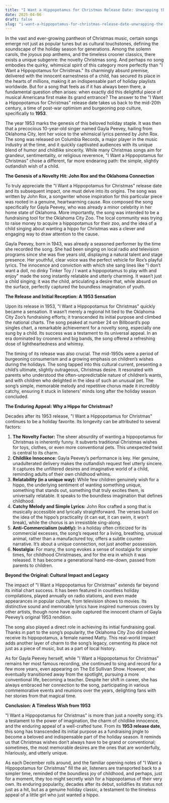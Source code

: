 ```yaml
---
title: "I Want a Hippopotamus for Christmas Release Date: Unwrapping the Enduring Charm of a Holiday Classic"
date: 2025-04-06
draft: false
slug: "i-want-a-hippopotamus-for-christmas-release-date-unwrapping-the-enduring-charm-of-a-holiday-classic" 
---
```


In the vast and ever-growing pantheon of Christmas music, certain songs emerge not just as popular tunes but as cultural touchstones, defining the soundscape of the holiday season for generations. Among the solemn carols, the joyous pop anthems, and the timeless crooner classics, there exists a unique subgenre: the novelty Christmas song. And perhaps no song embodies the quirky, whimsical spirit of this category more perfectly than "I Want a Hippopotamus for Christmas." Its charmingly absurd premise, delivered with the innocent earnestness of a child, has secured its place in the hearts of millions, making it an indispensable part of holiday playlists worldwide. But for a song that feels as if it has always been there, a fundamental question often arises: when exactly did this delightful piece of musical Americana first make its grand entrance? The answer to the "I Want a Hippopotamus for Christmas" release date takes us back to the mid-20th century, a time of post-war optimism and burgeoning pop culture, specifically to **1953**.

The year 1953 marks the genesis of this beloved holiday staple. It was then that a precocious 10-year-old singer named Gayla Peevey, hailing from Oklahoma City, lent her voice to the whimsical lyrics penned by John Rox. The song was released on Columbia Records, a major player in the music industry at the time, and it quickly captivated audiences with its unique blend of humor and childlike sincerity. While many Christmas songs aim for grandeur, sentimentality, or religious reverence, "I Want a Hippopotamus for Christmas" chose a different, far more endearing path: the simple, slightly outlandish wish of a child.

**The Genesis of a Novelty Hit: John Rox and the Oklahoma Connection**

To truly appreciate the "I Want a Hippopotamus for Christmas" release date and its subsequent impact, one must delve into its origins. The song was written by John Rox, a songwriter whose inspiration for this particular piece was rooted in a genuine, heartwarming cause. Rox composed the song specifically for Gayla Peevey, who was already a minor celebrity in her home state of Oklahoma. More importantly, the song was intended to be a fundraising tool for the Oklahoma City Zoo. The local community was trying to raise money to acquire a hippopotamus for their zoo, and the idea of a child singing about wanting a hippo for Christmas was a clever and engaging way to draw attention to the cause.

Gayla Peevey, born in 1943, was already a seasoned performer by the time she recorded the song. She had been singing on local radio and television programs since she was five years old, displaying a natural talent and stage presence. Her youthful, clear voice was the perfect vehicle for Rox’s playful lyrics. The innocence and conviction with which she sang lines like "I don’t want a doll, no dinky Tinker Toy / I want a hippopotamus to play with and enjoy" made the song instantly relatable and utterly charming. It wasn’t just a child singing; it was *the* child, articulating a desire that, while absurd on the surface, perfectly captured the boundless imagination of youth.

**The Release and Initial Reception: A 1953 Sensation**

Upon its release in 1953, "I Want a Hippopotamus for Christmas" quickly became a sensation. It wasn’t merely a regional hit tied to the Oklahoma City Zoo’s fundraising efforts; it transcended its initial purpose and climbed the national charts. The song peaked at number 24 on Billboard’s pop singles chart, a remarkable achievement for a novelty song, especially one sung by a child. Its success was a testament to its universal appeal. In an era dominated by crooners and big bands, the song offered a refreshing dose of lightheartedness and whimsy.

The timing of its release was also crucial. The mid-1950s were a period of burgeoning consumerism and a growing emphasis on children’s wishes during the holidays. The song tapped into this cultural current, presenting a child’s ultimate, slightly outrageous, Christmas desire. It resonated with parents who understood the often-unpredictable nature of children’s wants, and with children who delighted in the idea of such an unusual pet. The song’s simple, memorable melody and repetitive chorus made it incredibly catchy, ensuring it stuck in listeners’ minds long after the holiday season concluded.

**The Enduring Appeal: Why a Hippo for Christmas?**

Decades after its 1953 release, "I Want a Hippopotamus for Christmas" continues to be a holiday favorite. Its longevity can be attributed to several factors:

1. **The Novelty Factor:** The sheer absurdity of wanting a hippopotamus for Christmas is inherently funny. It subverts traditional Christmas wishes for toys, clothes, or even more conventional pets. This unexpected twist is central to its charm.
2. **Childlike Innocence:** Gayla Peevey’s performance is key. Her genuine, unadulterated delivery makes the outlandish request feel utterly sincere. It captures the unfiltered desires and imaginative world of a child, reminding adults of their own childhood whims.
3. **Relatability (in a unique way):** While few children genuinely wish for a hippo, the underlying sentiment of wanting something unique, something that stands out, something that truly excites them, is universally relatable. It speaks to the boundless imagination that defines childhood.
4. **Catchy Melody and Simple Lyrics:** John Rox crafted a song that is musically accessible and lyrically straightforward. The verses build on the idea of the hippo’s practicality (it can eat, it can swim, it won’t break), while the chorus is an irresistible sing-along.
5. **Anti-Commercialism (subtly):** In a holiday often criticized for its commercial excesses, the song’s request for a living, breathing, unusual animal, rather than a manufactured toy, offers a subtle counter-narrative. It’s about a unique connection, not just another possession.
6. **Nostalgia:** For many, the song evokes a sense of nostalgia for simpler times, for childhood Christmases, and for the era in which it was released. It has become a generational hand-me-down, passed from parents to children.

**Beyond the Original: Cultural Impact and Legacy**

The impact of "I Want a Hippopotamus for Christmas" extends far beyond its initial chart success. It has been featured in countless holiday compilations, played annually on radio stations, and even made appearances in popular culture, from television shows to movies. Its distinctive sound and memorable lyrics have inspired numerous covers by other artists, though none have quite captured the innocent charm of Gayla Peevey’s original 1953 rendition.

The song also played a direct role in achieving its initial fundraising goal. Thanks in part to the song’s popularity, the Oklahoma City Zoo did indeed receive its hippopotamus, a female named Matty. This real-world impact adds another layer of charm to the song’s legacy, cementing its place not just as a piece of music, but as a part of local history.

As for Gayla Peevey herself, while "I Want a Hippopotamus for Christmas" remains her most famous recording, she continued to sing and record for a few more years, even appearing on The Ed Sullivan Show. However, she eventually transitioned away from the spotlight, pursuing a more conventional life, becoming a teacher. Despite her shift in career, she has always embraced her connection to the song, participating in various commemorative events and reunions over the years, delighting fans with her stories from that magical time.

**Conclusion: A Timeless Wish from 1953**

"I Want a Hippopotamus for Christmas" is more than just a novelty song; it’s a testament to the power of imagination, the charm of childlike innocence, and the enduring appeal of a well-crafted tune. From its **1953 release date**, this song has transcended its initial purpose as a fundraising jingle to become a beloved and indispensable part of the holiday season. It reminds us that Christmas wishes don’t always have to be grand or conventional; sometimes, the most memorable desires are the ones that are wonderfully, hilariously, and utterly unique.

As each December rolls around, and the familiar opening notes of "I Want a Hippopotamus for Christmas" fill the air, listeners are transported back to a simpler time, reminded of the boundless joy of childhood, and perhaps, just for a moment, they too might secretly wish for a hippopotamus of their very own. Its enduring popularity, decades after its debut, solidifies its status not just as a hit, but as a genuine holiday classic, a testament to the timeless appeal of a little girl who just wanted a hippo.